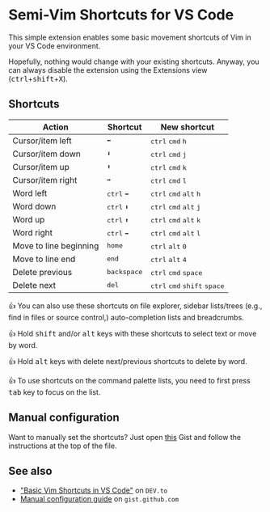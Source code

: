 # Semi-Vim Shortcuts for VS Code

This simple extension enables some basic movement shortcuts of Vim in your VS Code environment.

Hopefully, nothing would change with your existing shortcuts. Anyway, you can always disable the extension using the Extensions view (<kbd>ctrl</kbd>+<kbd>shift</kbd>+<kbd>X</kbd>).

## Shortcuts

| Action                 | Shortcut                     | New shortcut                                                     |
| ---------------------- | ---------------------------- | ---------------------------------------------------------------- |
| Cursor/item left       | <kbd>⬅️</kbd>                 | <kbd>ctrl</kbd> <kbd>cmd</kbd> <kbd>h</kbd>                      |
| Cursor/item down       | <kbd>⬇️</kbd>                 | <kbd>ctrl</kbd> <kbd>cmd</kbd> <kbd>j</kbd>                      |
| Cursor/item up         | <kbd>⬆️</kbd>                 | <kbd>ctrl</kbd> <kbd>cmd</kbd> <kbd>k</kbd>                      |
| Cursor/item right      | <kbd>➡️</kbd>                 | <kbd>ctrl</kbd> <kbd>cmd</kbd> <kbd>l</kbd>                      |
| Word left              | <kbd>ctrl</kbd> <kbd>⬅️</kbd> | <kbd>ctrl</kbd> <kbd>cmd</kbd> <kbd>alt</kbd> <kbd>h</kbd>       |
| Word down              | <kbd>ctrl</kbd> <kbd>⬇️</kbd> | <kbd>ctrl</kbd> <kbd>cmd</kbd> <kbd>alt</kbd> <kbd>j</kbd>       |
| Word up                | <kbd>ctrl</kbd> <kbd>⬆️</kbd> | <kbd>ctrl</kbd> <kbd>cmd</kbd> <kbd>alt</kbd> <kbd>k</kbd>       |
| Word right             | <kbd>ctrl</kbd> <kbd>➡️</kbd> | <kbd>ctrl</kbd> <kbd>cmd</kbd> <kbd>alt</kbd> <kbd>l</kbd>       |
| Move to line beginning | <kbd>home</kbd>              | <kbd>ctrl</kbd> <kbd>alt</kbd> <kbd>0</kbd>                      |
| Move to line end       | <kbd>end</kbd>               | <kbd>ctrl</kbd> <kbd>alt</kbd> <kbd>4</kbd>                      |
| Delete previous        | <kbd>backspace</kbd>         | <kbd>ctrl</kbd> <kbd>cmd</kbd> <kbd>space</kbd>                  |
| Delete next            | <kbd>del</kbd>               | <kbd>ctrl</kbd> <kbd>cmd</kbd> <kbd>shift</kbd> <kbd>space</kbd> |

👍 You can also use these shortcuts on file explorer, sidebar lists/trees (e.g., find in files or source control,) auto-completion lists and breadcrumbs.

👍 Hold <kbd>shift</kbd> and/or <kbd>alt</kbd> keys with these shortcuts to select text or move by word.

👍 Hold <kbd>alt</kbd> keys with delete next/previous shortcuts to delete by word.

👍 To use shortcuts on the command palette lists, you need to first press <kbd>tab</kbd> key to focus on the list.

## Manual configuration

Want to manually set the shortcuts? Just open [this][gist] Gist and follow the instructions at the top of the file.

## See also

* ["Basic Vim Shortcuts in VS Code"][blog] on `DEV.to`
* [Manual configuration guide][gist] on `gist.github.com`

[blog]: https://dev.to/babakks/basic-vim-shortcuts-in-vs-code-i62
[gist]: https://gist.github.com/babakks/cc30aeee2e2342ea22cd6b76f76f65b6
